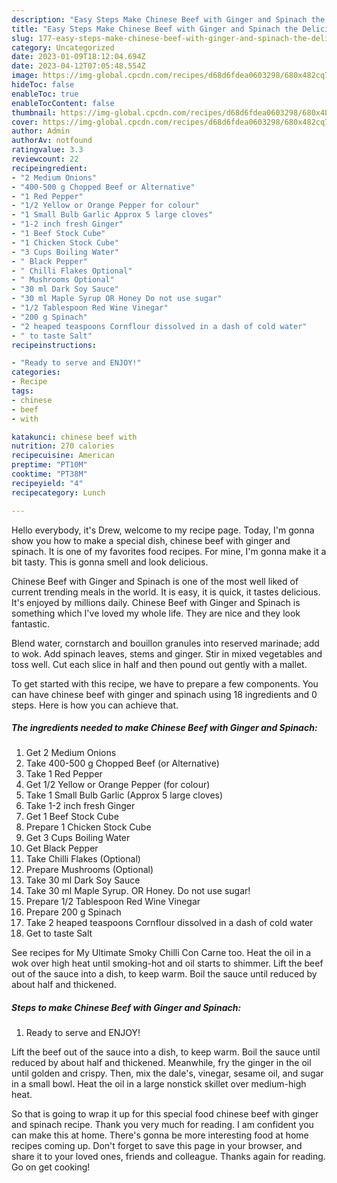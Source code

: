 ```yaml
---
description: "Easy Steps Make Chinese Beef with Ginger and Spinach the Delicious"
title: "Easy Steps Make Chinese Beef with Ginger and Spinach the Delicious"
slug: 177-easy-steps-make-chinese-beef-with-ginger-and-spinach-the-delicious
category: Uncategorized
date: 2023-01-09T18:12:04.694Z
date: 2023-04-12T07:05:48.554Z
image: https://img-global.cpcdn.com/recipes/d68d6fdea0603298/680x482cq70/chinese-beef-with-ginger-and-spinach-recipe-main-photo.jpg
hideToc: false
enableToc: true
enableTocContent: false
thumbnail: https://img-global.cpcdn.com/recipes/d68d6fdea0603298/680x482cq70/chinese-beef-with-ginger-and-spinach-recipe-main-photo.jpg
cover: https://img-global.cpcdn.com/recipes/d68d6fdea0603298/680x482cq70/chinese-beef-with-ginger-and-spinach-recipe-main-photo.jpg
author: Admin
authorAv: notfound
ratingvalue: 3.3
reviewcount: 22
recipeingredient:
- "2 Medium Onions"
- "400-500 g Chopped Beef or Alternative"
- "1 Red Pepper"
- "1/2 Yellow or Orange Pepper for colour"
- "1 Small Bulb Garlic Approx 5 large cloves"
- "1-2 inch fresh Ginger"
- "1 Beef Stock Cube"
- "1 Chicken Stock Cube"
- "3 Cups Boiling Water"
- " Black Pepper"
- " Chilli Flakes Optional"
- " Mushrooms Optional"
- "30 ml Dark Soy Sauce"
- "30 ml Maple Syrup OR Honey Do not use sugar"
- "1/2 Tablespoon Red Wine Vinegar"
- "200 g Spinach"
- "2 heaped teaspoons Cornflour dissolved in a dash of cold water"
- " to taste Salt"
recipeinstructions:

- "Ready to serve and ENJOY!"
categories:
- Recipe
tags:
- chinese
- beef
- with

katakunci: chinese beef with 
nutrition: 270 calories
recipecuisine: American
preptime: "PT10M"
cooktime: "PT38M"
recipeyield: "4"
recipecategory: Lunch

---
```



Hello everybody, it's Drew, welcome to my recipe page. Today, I'm gonna show you how to make a special dish, chinese beef with ginger and spinach. It is one of my favorites food recipes. For mine, I'm gonna make it a bit tasty. This is gonna smell and look delicious.

Chinese Beef with Ginger and Spinach is one of the most well liked of current trending meals in the world. It is easy, it is quick, it tastes delicious. It's enjoyed by millions daily. Chinese Beef with Ginger and Spinach is something which I've loved my whole life. They are nice and they look fantastic.

Blend water, cornstarch and bouillon granules into reserved marinade; add to wok. Add spinach leaves, stems and ginger. Stir in mixed vegetables and toss well. Cut each slice in half and then pound out gently with a mallet.


To get started with this recipe, we have to prepare a few components. You can have chinese beef with ginger and spinach using 18 ingredients and 0 steps. Here is how you can achieve that.

<!--inarticleads1-->

##### The ingredients needed to make Chinese Beef with Ginger and Spinach:

1. Get 2 Medium Onions
1. Take 400-500 g Chopped Beef (or Alternative)
1. Take 1 Red Pepper
1. Get 1/2 Yellow or Orange Pepper (for colour)
1. Take 1 Small Bulb Garlic (Approx 5 large cloves)
1. Take 1-2 inch fresh Ginger
1. Get 1 Beef Stock Cube
1. Prepare 1 Chicken Stock Cube
1. Get 3 Cups Boiling Water
1. Get  Black Pepper
1. Take  Chilli Flakes (Optional)
1. Prepare  Mushrooms (Optional)
1. Take 30 ml Dark Soy Sauce
1. Take 30 ml Maple Syrup. OR Honey. Do not use sugar!
1. Prepare 1/2 Tablespoon Red Wine Vinegar
1. Prepare 200 g Spinach
1. Take 2 heaped teaspoons Cornflour dissolved in a dash of cold water
1. Get  to taste Salt


See recipes for My Ultimate Smoky Chilli Con Carne too. Heat the oil in a wok over high heat until smoking-hot and oil starts to shimmer. Lift the beef out of the sauce into a dish, to keep warm. Boil the sauce until reduced by about half and thickened. 

<!--inarticleads2-->

##### Steps to make Chinese Beef with Ginger and Spinach:


1. Ready to serve and ENJOY!

Lift the beef out of the sauce into a dish, to keep warm. Boil the sauce until reduced by about half and thickened. Meanwhile, fry the ginger in the oil until golden and crispy. Then, mix the dale&#39;s, vinegar, sesame oil, and sugar in a small bowl. Heat the oil in a large nonstick skillet over medium-high heat. 

So that is going to wrap it up for this special food chinese beef with ginger and spinach recipe. Thank you very much for reading. I am confident you can make this at home. There's gonna be more interesting food at home recipes coming up. Don't forget to save this page in your browser, and share it to your loved ones, friends and colleague. Thanks again for reading. Go on get cooking!
